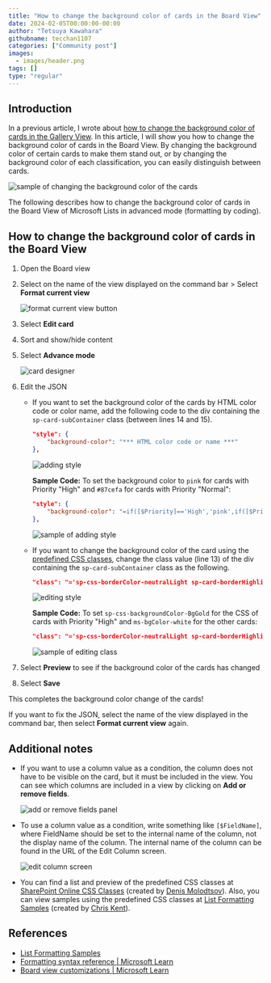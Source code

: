 ```yaml
---
title: "How to change the background color of cards in the Board View"
date: 2024-02-05T00:00:00-00:00
author: "Tetsuya Kawahara"
githubname: tecchan1107
categories: ["Community post"]
images:
  - images/header.png
tags: []
type: "regular"
---
```


## Introduction

In a previous article, I wrote about [how to change the background color of cards in the Gallery View](https://pnp.github.io/blog/post/how-to-change-the-background-color-of-cards-in-the-gallery-view). In this article, I will show you how to change the background color of cards in the Board View. By changing the background color of certain cards to make them stand out, or by changing the background color of each classification, you can easily distinguish between cards.

![sample of changing the background color of the cards](./images/sample-cards.png)

The following describes how to change the background color of cards in the Board View of Microsoft Lists in advanced mode (formatting by coding).

## How to change the background color of cards in the Board View

1. Open the Board view
2. Select on the name of the view displayed on the command bar > Select **Format current view**

    ![format current view button](./images/format-current-view-button.png)

3. Select **Edit card**
4. Sort and show/hide content
5. Select **Advance mode**

    ![card designer](./images/card-designer.png)

6. Edit the JSON

   - If you want to set the background color of the cards by HTML color code or color name, add the following code to the div containing the `sp-card-subContainer` class (between lines 14 and 15).

        ```json
        "style": {
            "background-color": "*** HTML color code or name ***"
        },
        ```

        ![adding style](./images/add-style.png)

        **Sample Code:** To set the background color to `pink` for cards with Priority "High" and `#87cefa` for cards with Priority "Normal":

        ```json
        "style": {
            "background-color": "=if([$Priority]=='High','pink',if([$Priority]=='Normal','#87cefa',''))"
        },
        ```

        ![sample of adding style](./images/add-style-sample.png)

    - If you want to change the background color of the card using the [predefined CSS classes](https://learn.microsoft.com/sharepoint/dev/declarative-customization/column-formatting#predefined-classes), change the class value (line 13) of the div containing the `sp-card-subContainer` class as the following.

        ```json
        "class": "='sp-css-borderColor-neutralLight sp-card-borderHighlight sp-card-subContainer sp-card-subContainer-borderRadius '+'*** CSS Class name ***'"
        ```

        ![editing style](./images/edit-class.png)

        **Sample Code:** To set `sp-css-backgroundColor-BgGold` for the CSS of cards with Priority "High" and `ms-bgColor-white` for the other cards:

        ```json
        "class": "='sp-css-borderColor-neutralLight sp-card-borderHighlight sp-card-subContainer sp-card-subContainer-borderRadius '+if([$Priority]=='High','sp-css-backgroundColor-BgGold','ms-bgColor-white')"
        ```

        ![sample of editing class](./images/edit-class-sample.png)

7. Select **Preview** to see if the background color of the cards has changed
8. Select **Save**

This completes the background color change of the cards!

If you want to fix the JSON, select the name of the view displayed in the command bar, then select **Format current view** again.

## Additional notes

- If you want to use a column value as a condition, the column does not have to be visible on the card, but it must be included in the view. You can see which columns are included in a view by clicking on **Add or remove fields**.

  ![add or remove fields panel](./images/add-or-remove-fields-panel.png)

- To use a column value as a condition, write something like `[$FieldName]`, where FieldName should be set to the internal name of the column, not the display name of the column. The internal name of the column can be found in the URL of the Edit Column screen.

  ![edit column screen](./images/edit-column-screen.png)

- You can find a list and preview of the predefined CSS classes at [SharePoint Online CSS Classes](https://zerg00s.github.io/sp-modern-classes/) (created by [Denis Molodtsov](https://github.com/Zerg00s)). Also, you can view samples using the predefined CSS classes at [List Formatting Samples](https://pnp.github.io/List-Formatting/groupings/classes/sp-css-backgroundColor) (created by [Chris Kent](https://github.com/thechriskent)).

## References

- [List Formatting Samples](https://pnp.github.io/List-Formatting/)
- [Formatting syntax reference | Microsoft Learn](https://learn.microsoft.com/sharepoint/dev/declarative-customization/formatting-syntax-reference)
- [Board view customizations | Microsoft Learn](https://learn.microsoft.com/sharepoint/dev/declarative-customization/view-board-formatting)